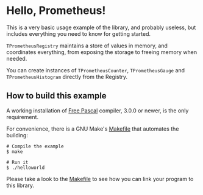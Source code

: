 # Hello, Prometheus!

This is a very basic usage example of the library, and probably useless, but includes everything you need to know for getting started.

`TPrometheusRegistry` maintains a store of values in memory, and coordinates everything, from exposing the storage to freeing memory when needed.

You can create instances of `TPrometheusCounter`, `TPrometheusGauge` and `TPrometheusHistogram` directly from the Registry.

## How to build this example

A working installation of [Free Pascal](https://www.freepascal.org) compiler, 3.0.0 or newer, is the only requirement.

For convenience, there is a GNU Make's [Makefile](Makefile) that automates the building:

```
# Compile the example
$ make

# Run it
$ ./helloworld
```

Please take a look to the [Makefile](Makefile) to see how you can link your program to this library.
